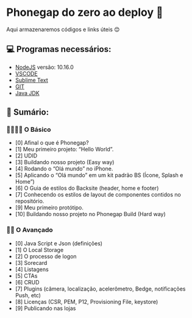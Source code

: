 # Phonegap do zero ao deploy 🚀
Aqui armazenaremos códigos e links úteis 😊

## 💻 Programas necessários:
* [NodeJS](https://nodejs.org/en/) versão: 10.16.0
* [VSCODE](https://code.visualstudio.com/)
* [Sublime Text](https://www.sublimetext.com/3)
* [GIT](https://git-scm.com/downloads)
* [Java JDK](https://www.oracle.com/technetwork/java/javase/downloads/jdk12-downloads-5295953.html)


## 📔 Sumário:
### 👩‍🚀👨‍🚀 O Básico
* [0] Afinal o que é Phonegap?
* [1] Meu primeiro projeto: “Hello World”.
* [2] UDID 
* [3] Buildando nosso projeto (Easy way)
* [4] Rodando o “Olá mundo” no iPhone.
* [5] Aplicando o “Olá mundo” em um kit padrão BS (Ícone, Splash e Home”)
* [6] O Guia de estilos do Backsite (header, home e footer)
* [7] Conhecendo os estilos de layout de componentes contidos no repositório.
* [9] Meu primeiro protótipo.
* [10] Buildando nosso projeto no Phonegap Build (Hard way)

### 🐱‍👤 O Avançado
* [0] Java Script e Json (definições)
* [1] O Local Storage
* [2] O processo de logon
* [3] Sorecard
* [4] Listagens 
* [5] CTAs
* [6] CRUD
* [7] Plugins (câmera, localização, acelerômetro, Bedge,  notificações Push, etc)
* [8] Licenças (CSR, PEM, P12, Provisioning File, keystore)
* [9] Publicando nas lojas
